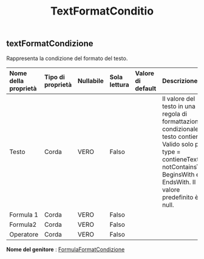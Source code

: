 ﻿---
title: TextFormatConditio
second_title: Aspose.Cells Cloud Documen
type: docs
url: /it/specification/model/textformatcondition/
description: "Aspose.Cells Specifica del modello cloud: TextFormatCondition. Gestisci facilmente Excel e altri fogli di calcolo con funzionalità come apertura, generazione, modifica, divisione, unione, confronto e conversione"
kwords: Excel, Office, Foglio di calcolo, Cloud REST API, TextFormatCondition
weight: 50
---
## **textFormatCondizione**

 Rappresenta la condizione del formato del testo.

| Nome della proprietà| Tipo di proprietà| Nullabile| Sola lettura| Valore di default| Descrizione|
|:- |:- |:- |:- |:- |:- |
| Testo| Corda| VERO| Falso|| Il valore del testo in una regola di formattazione condizionale "il testo contiene". Valido solo per type = contieneText, notContainsText, BeginsWith e EndsWith. Il valore predefinito è null.|
| Formula 1| Corda| VERO| Falso|||
| Formula2| Corda| VERO| Falso|||
| Operatore| Corda| VERO| Falso|||

**Nome del genitore** : [FormulaFormatCondizione](/specification/model/formulaformatcondition)

